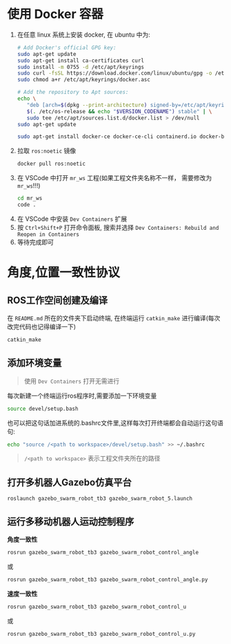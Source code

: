 # 使用 Docker 容器

1. 在任意 linux 系统上安装 docker, 在 ubuntu 中为:
   ```sh
   # Add Docker's official GPG key:
   sudo apt-get update
   sudo apt-get install ca-certificates curl
   sudo install -m 0755 -d /etc/apt/keyrings
   sudo curl -fsSL https://download.docker.com/linux/ubuntu/gpg -o /etc/apt/keyrings/docker.asc
   sudo chmod a+r /etc/apt/keyrings/docker.asc

   # Add the repository to Apt sources:
   echo \
      "deb [arch=$(dpkg --print-architecture) signed-by=/etc/apt/keyrings/docker.asc] https://download.docker.com/linux/ubuntu \
      $(. /etc/os-release && echo "$VERSION_CODENAME") stable" | \
      sudo tee /etc/apt/sources.list.d/docker.list > /dev/null
   sudo apt-get update

   sudo apt-get install docker-ce docker-ce-cli containerd.io docker-buildx-plugin docker-compose-plugin
   ```
2. 拉取 `ros:noetic` 镜像
   ```sh
   docker pull ros:noetic
   ```
3. 在 VSCode 中打开 `mr_ws` 工程(如果工程文件夹名称不一样， 需要修改为 `mr_ws`!!!)
   ```sh
   cd mr_ws
   code .
   ```
4. 在 VSCode 中安装 `Dev Containers` 扩展
5. 按 `Ctrl+Shift+P` 打开命令面板, 搜索并选择 `Dev Containers: Rebuild and Reopen in Containers`
6. 等待完成即可

# 角度,位置一致性协议

## ROS工作空间创建及编译
在 `README.md` 所在的文件夹下启动终端, 在终端运行 `catkin_make` 进行编译(每次改完代码也记得编译一下)
```sh
catkin_make
```
## 添加环境变量
> 使用 `Dev Containers` 打开无需进行

每次新建一个终端运行ros程序时,需要添加一下环境变量
```sh
source devel/setup.bash
```
也可以把这句话加进系统的.bashrc文件里,这样每次打开终端都会自动运行这句语句:
```sh
echo "source /<path to workspace>/devel/setup.bash" >> ~/.bashrc
```
> `/<path to workspace>` 表示工程文件夹所在的路径

## 打开多机器人Gazebo仿真平台
```
roslaunch gazebo_swarm_robot_tb3 gazebo_swarm_robot_5.launch
```

## 运行多移动机器人运动控制程序
**角度一致性**
```sh
rosrun gazebo_swarm_robot_tb3 gazebo_swarm_robot_control_angle
```
或
```sh
rosrun gazebo_swarm_robot_tb3 gazebo_swarm_robot_control_angle.py
```

**速度一致性**
```sh
rosrun gazebo_swarm_robot_tb3 gazebo_swarm_robot_control_u
```
或
```sh
rosrun gazebo_swarm_robot_tb3 gazebo_swarm_robot_control_u.py
```